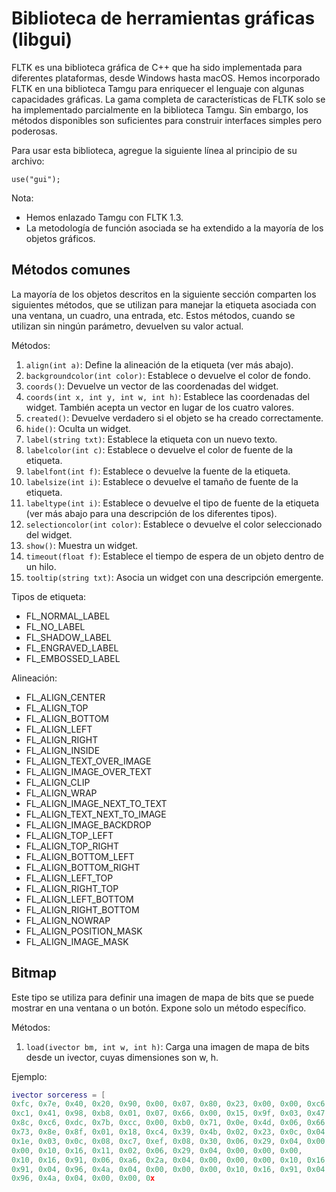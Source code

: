 # Biblioteca de herramientas gráficas (libgui)

FLTK es una biblioteca gráfica de C++ que ha sido implementada para diferentes plataformas, desde Windows hasta macOS. Hemos incorporado FLTK en una biblioteca Tamgu para enriquecer el lenguaje con algunas capacidades gráficas. La gama completa de características de FLTK solo se ha implementado parcialmente en la biblioteca Tamgu. Sin embargo, los métodos disponibles son suficientes para construir interfaces simples pero poderosas.

Para usar esta biblioteca, agregue la siguiente línea al principio de su archivo:

```
use("gui");
```

Nota:
- Hemos enlazado Tamgu con FLTK 1.3.
- La metodología de función asociada se ha extendido a la mayoría de los objetos gráficos.

## Métodos comunes

La mayoría de los objetos descritos en la siguiente sección comparten los siguientes métodos, que se utilizan para manejar la etiqueta asociada con una ventana, un cuadro, una entrada, etc. Estos métodos, cuando se utilizan sin ningún parámetro, devuelven su valor actual.

Métodos:
1. `align(int a)`: Define la alineación de la etiqueta (ver más abajo).
2. `backgroundcolor(int color)`: Establece o devuelve el color de fondo.
3. `coords()`: Devuelve un vector de las coordenadas del widget.
4. `coords(int x, int y, int w, int h)`: Establece las coordenadas del widget. También acepta un vector en lugar de los cuatro valores.
5. `created()`: Devuelve verdadero si el objeto se ha creado correctamente.
6. `hide()`: Oculta un widget.
7. `label(string txt)`: Establece la etiqueta con un nuevo texto.
8. `labelcolor(int c)`: Establece o devuelve el color de fuente de la etiqueta.
9. `labelfont(int f)`: Establece o devuelve la fuente de la etiqueta.
10. `labelsize(int i)`: Establece o devuelve el tamaño de fuente de la etiqueta.
11. `labeltype(int i)`: Establece o devuelve el tipo de fuente de la etiqueta (ver más abajo para una descripción de los diferentes tipos).
12. `selectioncolor(int color)`: Establece o devuelve el color seleccionado del widget.
13. `show()`: Muestra un widget.
14. `timeout(float f)`: Establece el tiempo de espera de un objeto dentro de un hilo.
15. `tooltip(string txt)`: Asocia un widget con una descripción emergente.

Tipos de etiqueta:
- FL_NORMAL_LABEL
- FL_NO_LABEL
- FL_SHADOW_LABEL
- FL_ENGRAVED_LABEL
- FL_EMBOSSED_LABEL

Alineación:
- FL_ALIGN_CENTER
- FL_ALIGN_TOP
- FL_ALIGN_BOTTOM
- FL_ALIGN_LEFT
- FL_ALIGN_RIGHT
- FL_ALIGN_INSIDE
- FL_ALIGN_TEXT_OVER_IMAGE
- FL_ALIGN_IMAGE_OVER_TEXT
- FL_ALIGN_CLIP
- FL_ALIGN_WRAP
- FL_ALIGN_IMAGE_NEXT_TO_TEXT
- FL_ALIGN_TEXT_NEXT_TO_IMAGE
- FL_ALIGN_IMAGE_BACKDROP
- FL_ALIGN_TOP_LEFT
- FL_ALIGN_TOP_RIGHT
- FL_ALIGN_BOTTOM_LEFT
- FL_ALIGN_BOTTOM_RIGHT
- FL_ALIGN_LEFT_TOP
- FL_ALIGN_RIGHT_TOP
- FL_ALIGN_LEFT_BOTTOM
- FL_ALIGN_RIGHT_BOTTOM
- FL_ALIGN_NOWRAP
- FL_ALIGN_POSITION_MASK
- FL_ALIGN_IMAGE_MASK

## Bitmap

Este tipo se utiliza para definir una imagen de mapa de bits que se puede mostrar en una ventana o un botón. Expone solo un método específico.

Métodos:
1. `load(ivector bm, int w, int h)`: Carga una imagen de mapa de bits desde un ivector, cuyas dimensiones son w, h.

Ejemplo:
```lua
ivector sorceress = [
0xfc, 0x7e, 0x40, 0x20, 0x90, 0x00, 0x07, 0x80, 0x23, 0x00, 0x00, 0xc6,
0xc1, 0x41, 0x98, 0xb8, 0x01, 0x07, 0x66, 0x00, 0x15, 0x9f, 0x03, 0x47,
0x8c, 0xc6, 0xdc, 0x7b, 0xcc, 0x00, 0xb0, 0x71, 0x0e, 0x4d, 0x06, 0x66,
0x73, 0x8e, 0x8f, 0x01, 0x18, 0xc4, 0x39, 0x4b, 0x02, 0x23, 0x0c, 0x04 ,
0x1e, 0x03, 0x0c, 0x08, 0xc7, 0xef, 0x08, 0x30, 0x06, 0x29, 0x04, 0x00, 0x00,
0x00, 0x10, 0x16, 0x11, 0x02, 0x06, 0x29, 0x04, 0x00, 0x00, 0x00,
0x10, 0x16, 0x91, 0x06, 0xa6, 0x2a, 0x04, 0x00, 0x00, 0x00, 0x10, 0x16,
0x91, 0x04, 0x96, 0x4a, 0x04, 0x00, 0x00, 0x00, 0x10, 0x16, 0x91, 0x04,
0x96, 0x4a, 0x04, 0x00, 0x00, 0x
